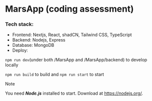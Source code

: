 # MarsApp (coding assessment)

### Tech stack:
- Frontend: Nextjs, React, shadCN, Tailwind CSS, TypeScript
- Backend: Nodejs, Express
- Database: MongoDB
- Deploy: 

```npm run dev```(under both /MarsApp and /MarsApp/backend) to develop locally

```npm run build``` to build
and
```npm run start``` to start

> [!Note]
> You need ***Node.js*** installed to start. Download at https://nodejs.org/.

